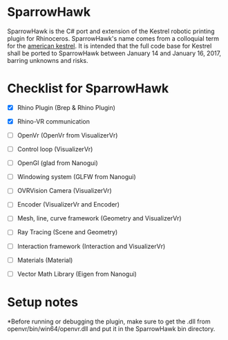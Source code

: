 SparrowHawk
============

SparrowHawk is the C# port and extension of the Kestrel robotic printing plugin
for Rhinoceros. SparrowHawk's name comes from a colloquial term for the 
[american kestrel](https://en.wikipedia.org/wiki/American_kestrel). It is
intended that the full code base for Kestrel shall be ported to SparrowHawk
between January 14 and January 16, 2017, barring unknowns and risks.


Checklist for SparrowHawk
=========================

- [x] Rhino Plugin (Brep & Rhino Plugin)
- [x] Rhino-VR communication
- [ ] OpenVr (OpenVr from VisualizerVr)
- [ ] Control loop (VisualizerVr)
- [ ] OpenGl (glad from Nanogui)
- [ ] Windowing system (GLFW from Nanogui)
- [ ] OVRVision Camera (VisualizerVr)
- [ ] Encoder (VisualizerVr and Encoder)
- [ ] Mesh, line, curve framework (Geometry and VisualizerVr)
- [ ] Ray Tracing (Scene and Geometry)
- [ ] Interaction framework (Interaction and VisualizerVr)
- [ ] Materials (Material)
- [ ] Vector Math Library (Eigen from Nanogui)


Setup notes
===========
*Before running or debugging the plugin, make sure to get the .dll from
openvr/bin/win64/openvr.dll and put it in the SparrowHawk bin directory.